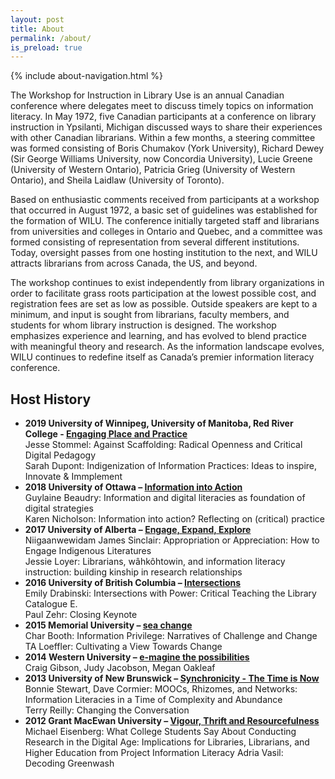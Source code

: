 ```yaml
---
layout: post
title: About
permalink: /about/
is_preload: true
---
```


 {% include about-navigation.html %}


The Workshop for Instruction in Library Use is an annual Canadian conference where delegates meet to discuss timely topics on information literacy. In May 1972, five Canadian participants at a conference on library instruction in Ypsilanti, Michigan discussed ways to share their experiences with other Canadian librarians. Within a few months, a steering committee was formed consisting of Boris Chumakov (York University), Richard Dewey (Sir George Williams University, now Concordia University), Lucie Greene (University of Western Ontario), Patricia Grieg (University of Western Ontario), and Sheila Laidlaw (University of Toronto).

Based on enthusiastic comments received from participants at a workshop that occurred in August 1972, a basic set of guidelines was established for the formation of WILU. The conference initially targeted staff and librarians from universities and colleges in Ontario and Quebec, and a committee was formed consisting of representation from several different institutions. Today, oversight passes from one hosting institution to the next, and WILU attracts librarians from across Canada, the US, and beyond.

The workshop continues to exist independently from library organizations in order to facilitate grass roots participation at the lowest possible cost, and registration fees are set as low as possible. Outside speakers are kept to a minimum, and input is sought from librarians, faculty members, and students for whom library instruction is designed. The workshop emphasizes experience and learning, and has evolved to blend practice with meaningful theory and research. As the information landscape evolves, WILU continues to redefine itself as Canada’s premier information literacy conference.

## Host History

- **2019 University of Winnipeg, University of Manitoba, Red River College - [Engaging Place and Practice](http://wilu2019.ca/)**  
Jesse Stommel: Against Scaffolding: Radical Openness and Critical Digital Pedagogy  
Sarah Dupont: Indigenization of Information Practices: Ideas to inspire, Innovate & Immplement 
- **2018	University of Ottawa – [Information into Action](https://wilu2018.ca/)**  
Guylaine Beaudry: Information and digital literacies as foundation of digital strategies   
Karen Nicholson: Information into action? Reflecting on (critical) practice
- **2017  University of Alberta – [Engage, Expand, Explore](https://wilu2017.library.ualberta.ca/)**  
Niigaanwewidam James Sinclair: Appropriation or Appreciation: How to Engage Indigenous Literatures   
Jessie Loyer: Librarians, wâhkôhtowin, and information literacy instruction: building kinship in research relationships
- **2016  University of British Columbia – [Intersections](http://blogs.ubc.ca/wilu2016/)**  
Emily Drabinski: Intersections with Power: Critical Teaching the Library Catalogue E.   
Paul Zehr: Closing Keynote
- **2015	Memorial University – [sea change](https://wilu2015.wordpress.com/)**  
Char Booth: Information Privilege: Narratives of Challenge and Change  
TA Loeffler: Cultivating a View Towards Change
- **2014	Western University – [e-magine the possibilities](http://www.lib.uwo.ca/wilu2014/)**  
Craig Gibson, Judy Jacobson, Megan Oakleaf
- **2013 University of New Brunswick – [Synchronicity - The Time is Now](https://preserve.lib.unb.ca/wilu-2013/20180730201815/http://lib.unb.ca/WILU/)**  
Bonnie Stewart, Dave Cormier: MOOCs, Rhizomes, and Networks: Information Literacies in a Time of Complexity and Abundance  
Terry Reilly: Changing the Conversation
- **2012	Grant MacEwan University – [Vigour, Thrift and Resourcefulness](http://sites.macewan.ca/wilu2012/)**  
Michael Eisenberg: What College Students Say About Conducting Research in the Digital Age: Implications for Libraries, Librarians, and Higher Education from Project Information Literacy
Adria Vasil: Decoding Greenwash
